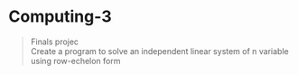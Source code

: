 # Computing-3
> Finals projec  
> Create a program to solve an independent linear system of n variable using row-echelon form
